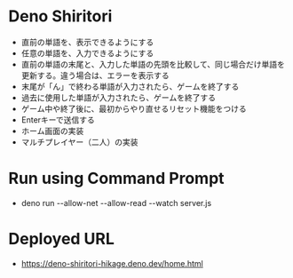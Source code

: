 # Deno Shiritori
- 直前の単語を、表示できるようにする
- 任意の単語を、入力できるようにする
- 直前の単語の末尾と、入力した単語の先頭を比較して、同じ場合だけ単語を更新する。違う場合は、エラーを表示する
- 末尾が「ん」で終わる単語が入力されたら、ゲームを終了する
- 過去に使用した単語が入力されたら、ゲームを終了する
- ゲーム中や終了後に、最初からやり直せるリセット機能をつける
- Enterキーで送信する
- ホーム画面の実装
- マルチプレイヤー（二人）の実装

# Run using Command Prompt
- deno run --allow-net --allow-read --watch server.js

# Deployed URL
- https://deno-shiritori-hikage.deno.dev/home.html
